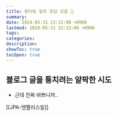 ```yaml
---
title: 튜터링 질의 응답 모음 🧊️
summary: 
date: 2024-05-31 22:12:00 +0900
lastmod: 2024-05-31 22:12:00 +0900
tags: 
categories: 
description: 
showToc: true
tocOpen: true
---
```


## 블로그 글을 퉁치려는 얄팍한 시도 
- 근데 진짜 바쁘니까..


[[JPA-엔쁠러스일]]
